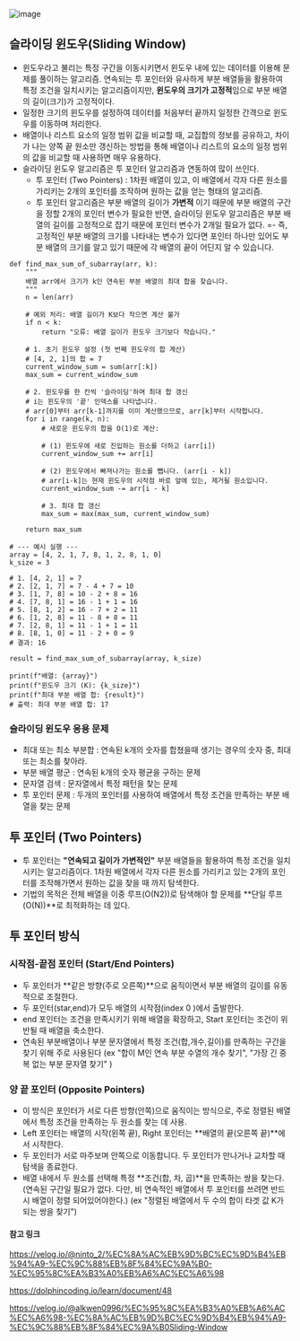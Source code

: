 ![image](https://github-production-user-asset-6210df.s3.amazonaws.com/123913164/496649073-b418f0a4-e361-4bdf-b562-80b8e0da74ba.png?X-Amz-Algorithm=AWS4-HMAC-SHA256&X-Amz-Credential=AKIAVCODYLSA53PQK4ZA%2F20251002%2Fus-east-1%2Fs3%2Faws4_request&X-Amz-Date=20251002T131253Z&X-Amz-Expires=300&X-Amz-Signature=e10b14da4cf261205273b63a982584b0cf771ffa84d0bac7957cbc820157e07a&X-Amz-SignedHeaders=host)


## 슬라이딩 윈도우(Sliding Window)

- 윈도우라고 불리는 특정 구간을 이동시키면서 윈도우 내에 있는 데이터를 이용해 문제를 풀이하는 알고리즘. 연속되는 투 포인터와 유사하게 부분 배열들을 활용하여 특정 조건을 일치시키는 알고리즘이지만, **윈도우의 크기가 고정적**임으로 부분 배열의 길이(크기)가 고정적이다.
- 일정한 크기의 윈도우를 설정하여 데이터를 처음부터 끝까지 일정한 간격으로 윈도우를 이동하며 처리한다. 
- 배열이나 리스트 요소의 일정 범위 값을 비교할 때, 교집합의 정보를 공유하고, 차이가 나는 양쪽 끝 원소만 갱신하는 방법을 통해 배열이나 리스트의 요소의 일정 범위의 값을 비교할 때 사용하면 매우 유용하다.
- 슬라이딩 윈도우 알고리즘은 투 포인터 알고리즘과 연동하여 많이 쓰인다. 
    - 투 포인터 (Two Pointers) : 1차원 배열이 있고, 이 배열에서 각자 다른 원소를 가리키는 2개의 포인터를 조작하며 원하는 값을 얻는 형태의 알고리즘.
    - 투 포인터 알고리즘은 부분 배열의 길이가 **가변적** 이기 때문에 부분 배열의 구간을 정할 2개의 포인터 변수가 필요한 반면, 슬라이딩 윈도우 알고리즘은 부분 배열의 길이를 고정적으로 잡기 때문에 포인터 변수가 2개일 필요가 없다.
    =- 즉, 고정적인 부분 배열의 크기를 나타내는 변수가 있다면 포인터 하나만 있어도 부분 배열의 크기를 알고 있기 때문에 각 배열의 끝이 어딘지 알 수 있습니다.

```
def find_max_sum_of_subarray(arr, k):
    """
    배열 arr에서 크기가 k인 연속된 부분 배열의 최대 합을 찾습니다.
    """
    n = len(arr)
    
    # 예외 처리: 배열 길이가 K보다 작으면 계산 불가
    if n < k:
        return "오류: 배열 길이가 윈도우 크기보다 작습니다."

    # 1. 초기 윈도우 설정 (첫 번째 윈도우의 합 계산)
    # [4, 2, 1]의 합 = 7
    current_window_sum = sum(arr[:k])
    max_sum = current_window_sum

    # 2. 윈도우를 한 칸씩 '슬라이딩'하며 최대 합 갱신
    # i는 윈도우의 '끝' 인덱스를 나타냅니다.
    # arr[0]부터 arr[k-1]까지를 이미 계산했으므로, arr[k]부터 시작합니다.
    for i in range(k, n):
        # 새로운 윈도우의 합을 O(1)로 계산:
        
        # (1) 윈도우에 새로 진입하는 원소를 더하고 (arr[i])
        current_window_sum += arr[i]
        
        # (2) 윈도우에서 빠져나가는 원소를 뺍니다. (arr[i - k])
        # arr[i-k]는 현재 윈도우의 시작점 바로 앞에 있는, 제거될 원소입니다.
        current_window_sum -= arr[i - k]
        
        # 3. 최대 합 갱신
        max_sum = max(max_sum, current_window_sum)

    return max_sum

# --- 예시 실행 ---
array = [4, 2, 1, 7, 8, 1, 2, 8, 1, 0]
k_size = 3

# 1. [4, 2, 1] = 7
# 2. [2, 1, 7] = 7 - 4 + 7 = 10
# 3. [1, 7, 8] = 10 - 2 + 8 = 16
# 4. [7, 8, 1] = 16 - 1 + 1 = 16
# 5. [8, 1, 2] = 16 - 7 + 2 = 11
# 6. [1, 2, 8] = 11 - 8 + 8 = 11
# 7. [2, 8, 1] = 11 - 1 + 1 = 11
# 8. [8, 1, 0] = 11 - 2 + 0 = 9
# 결과: 16

result = find_max_sum_of_subarray(array, k_size)

print(f"배열: {array}")
print(f"윈도우 크기 (K): {k_size}")
print(f"최대 부분 배열 합: {result}")
# 출력: 최대 부분 배열 합: 17
```

### 슬라이딩 윈도우 응용 문제 
- 최대 또는 최소 부분합 : 연속된 k개의 숫자를 합쳤을때 생기는 경우의 숫자 중, 최대 또는 최소를 찾아라. 
- 부분 배열 평군 : 연속된 k개의 숫자 평균을 구하는 문제
- 문자열 검색 : 문자열에서 특정 패턴을 찾는 문제
- 투 포인터 문제 : 두개의 포인터를 사용하여 배열에서 특정 조건을 만족하는 부분 배열을 찾는 문제 


## 투 포인터 (Two Pointers)
- 투 포인터는 **"연속되고 길이가 가변적인"** 부분 배열들을 활용하여 특정 조건을 일치시키는 알고리즘이다. 1차원 배열에서 각자 다른 원소를 가리키고 있는 2개의 포인터를 조작해가면서 원하는 값을 찾을 때 까지 탐색한다.
- 기법의 목적은 전체 배열을 이중 루프(O(N2))로 탐색해야 할 문제를 **단일 루프(O(N))**로 최적화하는 데 있다.

## 투 포인터 방식
###  시작점-끝점 포인터 (Start/End Pointers)
- 두 포인터가 **같은 방향(주로 오른쪽)**으로 움직이면서 부분 배열의 길이를 유동적으로 조절한다.
- 두 포인터(star,end)가 모두 배열의 시작점(index 0 )에서 출발한다. 
- end 포인터는 조건을 만족시키기 위해 배열을 확장하고, Start 포인터는 조건이 위반될 때 배열을 축소한다.
- 연속된 부분배열이나 부분 문자열에서 특정 조건(합,개수,길이)를 만족하는 구간을 찾기 위해 주로 사용된다 (ex "합이 M인 연속 부분 수열의 개수 찾기", "가장 긴 중복 없는 부분 문자열 찾기" )

### 양 끝 포인터 (Opposite Pointers)
- 이 방식은 포인터가 서로 다른 방향(안쪽)으로 움직이는 방식으로, 주로 정렬된 배열에서 특정 조건을 만족하는 두 원소를 찾는 데 사용.
- Left 포인터는 배열의 시작(왼쪽 끝), Right 포인터는 **배열의 끝(오른쪽 끝)**에서 시작한다.
- 두 포인터가 서로 마주보며 안쪽으로 이동합니다. 두 포인터가 만나거나 교차할 때 탐색을 종료한다.
- 배열 내에서 두 원소를 선택해 특정 **조건(합, 차, 곱)**을 만족하는 쌍을 찾는다. (연속된 구간일 필요가 없다. 다만, 비 연속적인 배열에서 투 포인터를 쓰려면 반드시 배열이 정렬 되어있어야한다.) (ex "정렬된 배열에서 두 수의 합이 타겟 값 K가 되는 쌍을 찾기")



#### 참고 링크 

https://velog.io/@ninto_2/%EC%8A%AC%EB%9D%BC%EC%9D%B4%EB%94%A9-%EC%9C%88%EB%8F%84%EC%9A%B0-%EC%95%8C%EA%B3%A0%EB%A6%AC%EC%A6%98

https://dolphincoding.io/learn/document/48

https://velog.io/@alkwen0996/%EC%95%8C%EA%B3%A0%EB%A6%AC%EC%A6%98-%EC%8A%AC%EB%9D%BC%EC%9D%B4%EB%94%A9-%EC%9C%88%EB%8F%84%EC%9A%B0Sliding-Window